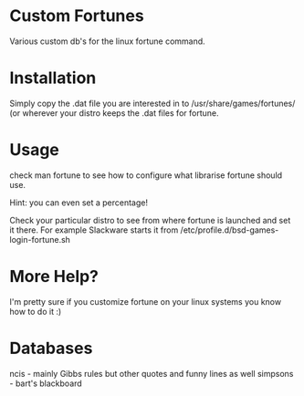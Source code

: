 Custom Fortunes
===============

Various custom db's for the linux fortune command.

Installation
============

Simply copy the .dat file you are interested in to /usr/share/games/fortunes/ (or wherever your distro keeps the .dat files for fortune.

Usage
=====

check man fortune to see how to configure what librarise fortune should use. 

Hint: you can even set a percentage!

Check your particular distro to see from where fortune is launched and set it there. For example Slackware starts it from /etc/profile.d/bsd-games-login-fortune.sh

More Help?
==========

I'm pretty sure if you customize fortune on your linux systems you know how to do it :)

Databases
=========

ncis - mainly Gibbs rules but other quotes and funny lines as well
simpsons - bart's blackboard

